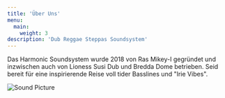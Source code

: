 ```yaml
---
title: 'Über Uns'
menu:
  main:
    weight: 3
description: 'Dub Reggae Steppas Soundsystem'
---
```

Das Harmonic Soundsystem wurde 2018 von Ras Mikey-I gegründet und inzwischen auch von Lioness Susi Dub und Bredda Dome betrieben.
Seid bereit für eine inspirierende Reise voll tider Basslines und "Irie Vibes".

![Sound Picture](/images/harmonic_full_crew.jpg)
